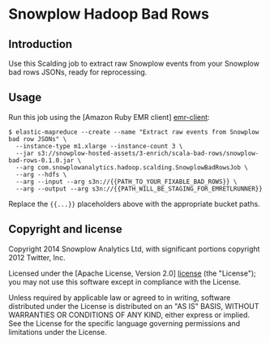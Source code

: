 # Snowplow Hadoop Bad Rows

## Introduction

Use this Scalding job to extract raw Snowplow events from your Snowplow bad rows JSONs, ready for reprocessing.

## Usage

Run this job using the [Amazon Ruby EMR client] [emr-client]:

    $ elastic-mapreduce --create --name "Extract raw events from Snowplow bad row JSONs" \
      --instance-type m1.xlarge --instance-count 3 \
      --jar s3://snowplow-hosted-assets/3-enrich/scala-bad-rows/snowplow-bad-rows-0.1.0.jar \
      --arg com.snowplowanalytics.hadoop.scalding.SnowplowBadRowsJob \
      --arg --hdfs \
      --arg --input --arg s3n://{{PATH_TO_YOUR_FIXABLE_BAD_ROWS}} \
      --arg --output --arg s3n://{{PATH_WILL_BE_STAGING_FOR_EMRETLRUNNER}}

Replace the `{{...}}` placeholders above with the appropriate bucket paths.

## Copyright and license

Copyright 2014 Snowplow Analytics Ltd, with significant portions copyright 2012 Twitter, Inc.

Licensed under the [Apache License, Version 2.0] [license] (the "License");
you may not use this software except in compliance with the License.

Unless required by applicable law or agreed to in writing, software
distributed under the License is distributed on an "AS IS" BASIS,
WITHOUT WARRANTIES OR CONDITIONS OF ANY KIND, either express or implied.
See the License for the specific language governing permissions and
limitations under the License.

[wordcount]: https://github.com/twitter/scalding/blob/master/README.md
[scalding]: https://github.com/twitter/scalding/
[snowplow]: http://snowplowanalytics.com
[snowplow-hadoop-enrich]: https://github.com/snowplow/snowplow/tree/master/3-enrich/scala-hadoop-enrich
[spark-example-project]: https://github.com/snowplow/spark-example-project
[emr]: http://aws.amazon.com/elasticmapreduce/
[hello-txt]: https://github.com/snowplow/scalding-example-project/raw/master/data/hello.txt
[emr-client]: http://aws.amazon.com/developertools/2264
[elasticity]: https://github.com/rslifka/elasticity
[spark-plug]: https://github.com/ogrodnek/spark-plug
[lemur]: https://github.com/TheClimateCorporation/lemur
[boto]: http://boto.readthedocs.org/en/latest/ref/emr.html
[license]: http://www.apache.org/licenses/LICENSE-2.0
